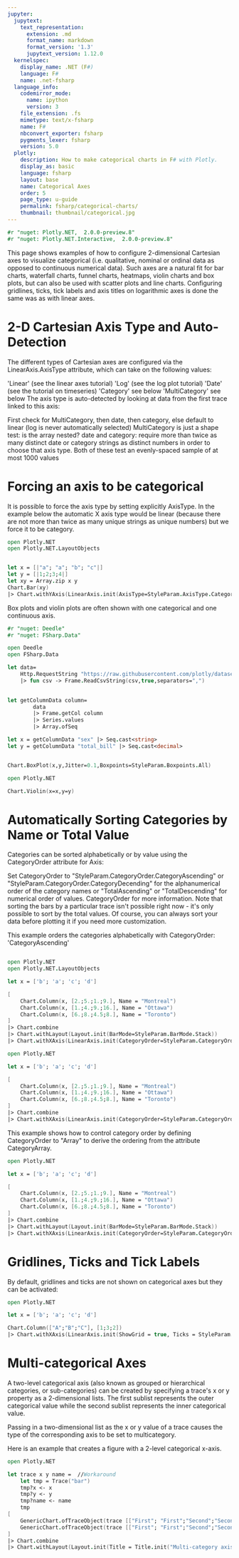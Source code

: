 ```yaml
---
jupyter:
  jupytext:
    text_representation:
      extension: .md
      format_name: markdown
      format_version: '1.3'
      jupytext_version: 1.12.0
  kernelspec:
    display_name: .NET (F#)
    language: F#
    name: .net-fsharp
  language_info:
    codemirror_mode:
      name: ipython
      version: 3
    file_extension: .fs
    mimetype: text/x-fsharp
    name: F#
    nbconvert_exporter: fsharp
    pygments_lexer: fsharp
    version: 5.0
  plotly:
    description: How to make categorical charts in F# with Plotly.
    display_as: basic
    language: fsharp
    layout: base
    name: Categorical Axes
    order: 5
    page_type: u-guide
    permalink: fsharp/categorical-charts/
    thumbnail: thumbnail/categorical.jpg
---
```


```fsharp  dotnet_interactive={"language": "fsharp"}
#r "nuget: Plotly.NET,  2.0.0-preview.8"
#r "nuget: Plotly.NET.Interactive,  2.0.0-preview.8"

```

This page shows examples of how to configure 2-dimensional Cartesian axes to visualize categorical (i.e. qualitative, nominal or ordinal data as opposed to continuous numerical data). Such axes are a natural fit for bar charts, waterfall charts, funnel charts, heatmaps, violin charts and box plots, but can also be used with scatter plots and line charts. Configuring gridlines, ticks, tick labels and axis titles on logarithmic axes is done the same was as with linear axes.


# 2-D Cartesian Axis Type and Auto-Detection

The different types of Cartesian axes are configured via the LinearAxis.AxisType attribute, which can take on the following values:

'Linear' (see the linear axes tutorial)
'Log' (see the log plot tutorial)
'Date' (see the tutorial on timeseries)
'Category' see below
'MultiCategory' see below
The axis type is auto-detected by looking at data from the first trace linked to this axis:

First check for MultiCategory, then date, then category, else default to linear (log is never automatically selected)
MultiCategory is just a shape test: is the array nested?
date and category: require more than twice as many distinct date or category strings as distinct numbers in order to choose that axis type.
Both of these test an evenly-spaced sample of at most 1000 values


# Forcing an axis to be categorical

It is possible to force the axis type by setting explicitly AxisType. In the example below the automatic X axis type would be linear (because there are not more than twice as many unique strings as unique numbers) but we force it to be category.

```fsharp  dotnet_interactive={"language": "fsharp"}
open Plotly.NET
open Plotly.NET.LayoutObjects


let x = [|"a"; "a"; "b"; "c"|]
let y = [|1;2;3;4|]
let xy = Array.zip x y
Chart.Bar(xy)
|> Chart.withYAxis(LinearAxis.init(AxisType=StyleParam.AxisType.Category))

```

Box plots and violin plots are often shown with one categorical and one continuous axis.

```fsharp  dotnet_interactive={"language": "fsharp"}
#r "nuget: Deedle"
#r "nuget: FSharp.Data"
```

```fsharp  dotnet_interactive={"language": "fsharp"}
open Deedle
open FSharp.Data

let data=
    Http.RequestString "https://raw.githubusercontent.com/plotly/datasets/master/tips.csv"
    |> fun csv -> Frame.ReadCsvString(csv,true,separators=",")
    

let getColumnData column=
        data
        |> Frame.getCol column
        |> Series.values
        |> Array.ofSeq

let x = getColumnData "sex" |> Seq.cast<string>
let y = getColumnData "total_bill" |> Seq.cast<decimal>


Chart.BoxPlot(x,y,Jitter=0.1,Boxpoints=StyleParam.Boxpoints.All)
```

```fsharp  dotnet_interactive={"language": "fsharp"}
open Plotly.NET

Chart.Violin(x=x,y=y)
```

# Automatically Sorting Categories by Name or Total Value

Categories can be sorted alphabetically or by value using the CategoryOrder attribute for Axis:

Set CategoryOrder to "StyleParam.CategoryOrder.CategoryAscending" or "StyleParam.CategoryOrder.CategoryDecending" for the alphanumerical order of the category names or "TotalAscending" or "TotalDescending" for numerical order of values. CategoryOrder for more information. Note that sorting the bars by a particular trace isn't possible right now - it's only possible to sort by the total values. Of course, you can always sort your data before plotting it if you need more customization.

This example orders the categories alphabetically with CategoryOrder: 'CategoryAscending'

```fsharp  dotnet_interactive={"language": "fsharp"}

open Plotly.NET
open Plotly.NET.LayoutObjects

let x = ['b'; 'a'; 'c'; 'd']

[
    Chart.Column(x, [2.;5.;1.;9.], Name = "Montreal")
    Chart.Column(x, [1.;4.;9.;16.], Name = "Ottawa")
    Chart.Column(x, [6.;8.;4.5;8.], Name = "Toronto")
]
|> Chart.combine
|> Chart.withLayout(Layout.init(BarMode=StyleParam.BarMode.Stack))
|> Chart.withXAxis(LinearAxis.init(CategoryOrder=StyleParam.CategoryOrder.CategoryAscending))
```

```fsharp  dotnet_interactive={"language": "fsharp"}
open Plotly.NET

let x = ['b'; 'a'; 'c'; 'd']

[
    Chart.Column(x, [2.;5.;1.;9.], Name = "Montreal")
    Chart.Column(x, [1.;4.;9.;16.], Name = "Ottawa")
    Chart.Column(x, [6.;8.;4.5;8.], Name = "Toronto")
]
|> Chart.combine
|> Chart.withXAxis(LinearAxis.init(CategoryOrder=StyleParam.CategoryOrder.TotalAscending))
```

This example shows how to control category order by defining CategoryOrder to "Array" to derive the ordering from the attribute CategoryArray.

```fsharp  dotnet_interactive={"language": "fsharp"}
open Plotly.NET

let x = ['b'; 'a'; 'c'; 'd']

[
    Chart.Column(x, [2.;5.;1.;9.], Name = "Montreal")
    Chart.Column(x, [1.;4.;9.;16.], Name = "Ottawa")
    Chart.Column(x, [6.;8.;4.5;8.], Name = "Toronto")
]
|> Chart.combine
|> Chart.withLayout(Layout.init(BarMode=StyleParam.BarMode.Stack))
|> Chart.withXAxis(LinearAxis.init(CategoryOrder=StyleParam.CategoryOrder.Array,CategoryArray=['d';'a';'c';'b']))
```

# Gridlines, Ticks and Tick Labels

By default, gridlines and ticks are not shown on categorical axes but they can be activated:

```fsharp  dotnet_interactive={"language": "fsharp"}
open Plotly.NET

let x = ['b'; 'a'; 'c'; 'd']

Chart.Column(["A";"B";"C"], [1;3;2])
|> Chart.withXAxis(LinearAxis.init(ShowGrid = true, Ticks = StyleParam.TickOptions.Outside))
```

# Multi-categorical Axes

A two-level categorical axis (also known as grouped or hierarchical categories, or sub-categories) can be created by specifying a trace's x or y property as a 2-dimensional lists. The first sublist represents the outer categorical value while the second sublist represents the inner categorical value. 

Passing in a two-dimensional list as the x or y value of a trace causes the type of the corresponding axis to be set to multicategory.

Here is an example that creates a figure with a 2-level categorical x-axis.

```fsharp  dotnet_interactive={"language": "fsharp"}
open Plotly.NET

let trace x y name =  //Workaround
    let tmp = Trace("bar")
    tmp?x <- x
    tmp?y <- y
    tmp?name <- name
    tmp
[
    GenericChart.ofTraceObject(trace [["First"; "First";"Second";"Second"];["A"; "B"; "A"; "B"]] [2;3;1;5] "Adults")
    GenericChart.ofTraceObject(trace [["First"; "First";"Second";"Second"];["A"; "B"; "A"; "B"]] [8;3;6;5] "Children")        
]
|> Chart.combine
|> Chart.withLayout(Layout.init(Title = Title.init("Multi-category axis"), Width = 700))

```
